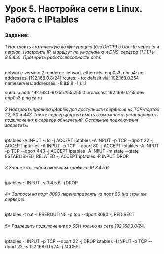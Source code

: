 # Урок 5. Настройка сети в Linux. Работа с IPtables
### Задание:
###### 1 Настроить статическую конфигурацию (без DHCP) в Ubuntu через ip и netplan. Настроить IP, маршрут по умолчанию и DNS-сервера (1.1.1.1 и 8.8.8.8). Проверить работоспособность сети.
network:
    version: 2
    renderer: network
    ethernets:
        enp0s3:
            dhcp4: no
            addresses: [192.168.0.8/24]
            routes:
                - to: default
                via: 192.168.0.254
            nameservers:
                addresses:
                    -8.8.8.8
                    -1.1.1.1

sudo ip addr 192.168.0.9/255.255.255.0 broadcast 192.168.0.255
dev enp0s3
ping ya.ru


###### 2 Настроить правила iptables для доступности сервисов на TCP-портах 22, 80 и 443. Также сервер должен иметь возможность устанавливать подключения к серверу обновлений. Остальные подключения запретить.

iptables -A INPUT -i lo -j ACCEPT
iptables -A INPUT -p TCP --dport 22 -j ACCEPT
iptables -A INPUT -p TCP --dport 80 -j ACCEPT
iptables -A INPUT -p TCP --dport 443 -j ACCEPT
iptables -A INPUT -m state --state ESTABLISHED, RELATED -j ACCEPT
iptables -P INPUT DROP

###### 3 Запретить любой входящий трафик с IP 3.4.5.6.
iptables -I INPUT -s 3.4.5.6 -j DROP


###### 4* Запросы на порт 8090 перенаправлять на порт 80 (на этом же сервере).
iptables -t nat -I PREROUTING -p tcp --dport 8090 -j REDIRECT

###### 5* Разрешить подключение по SSH только из сети 192.168.0.0/24.
iptables -I INPUT -p TCP --dport 22 -j DROP
iptables -I INPUT -p TCP --dport 22 -s 192.168.0.0/24 -j ACCEPT
